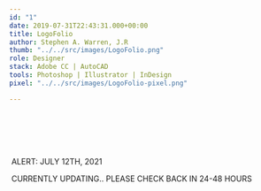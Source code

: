 ```yaml
---
id: "1"
date: 2019-07-31T22:43:31.000+00:00
title: LogoFolio
author: Stephen A. Warren, J.R
thumb: "../../src/images/LogoFolio.png"
role: Designer
stack: Adobe CC | AutoCAD
tools: Photoshop | Illustrator | InDesign
pixel: "../../src/images/LogoFolio-pixel.png"

---
```

<br/>
<br/>
<br/>

<br/>

![]()  ALERT: JULY 12TH, 2021

![]() CURRENTLY UPDATING..
![]()PLEASE CHECK BACK IN 24-48 HOURS
